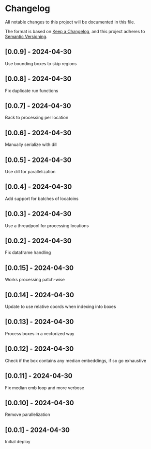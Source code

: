 # Changelog
All notable changes to this project will be documented in this file.

The format is based on [Keep a Changelog](https://keepachangelog.com/en/1.0.0/),
and this project adheres to [Semantic Versioning](https://semver.org/spec/v2.0.0.html).

## [0.0.9] - 2024-04-30
Use bounding boxes to skip regions

## [0.0.8] - 2024-04-30
Fix duplicate run functions

## [0.0.7] - 2024-04-30
Back to processing per location

## [0.0.6] - 2024-04-30
Manually serialize with dill

## [0.0.5] - 2024-04-30
Use dill for parallelization

## [0.0.4] - 2024-04-30
Add support for batches of locatoins

## [0.0.3] - 2024-04-30
Use a threadpool for processing locations

## [0.0.2] - 2024-04-30
Fix dataframe handling

## [0.0.15] - 2024-04-30
Works processing patch-wise

## [0.0.14] - 2024-04-30
Update to use relative coords when indexing into boxes

## [0.0.13] - 2024-04-30
Process boxes in a vectorized way

## [0.0.12] - 2024-04-30
Check if the box contains any median embeddings, if so go exhaustive

## [0.0.11] - 2024-04-30
Fix median emb loop and more verbose

## [0.0.10] - 2024-04-30
Remove parallelization

## [0.0.1] - 2024-04-30
Initial deploy

